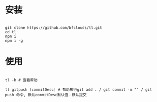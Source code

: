 
# 安装

```shell

git clone https://github.com/bfclouds/tl.git
cd tl
npm i
npm i -g

```

# 使用

``` shell

tl -h # 查看帮助

tl gitpush [commitDesc] # 帮助执行git add . / git commit -m "" / git push 命令, 默认commitDesc默认值：默认提交
```
